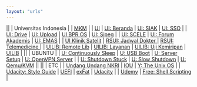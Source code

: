```yaml
---
layout: "urls"
---
```


||
| Universitas Indonesia |
| [MKM](https://docs.google.com/spreadsheets/d/1eJETJvlJ2dJdxQ2GMPEV2R3cnbQj44dNqJbBePK9FhM/) |
| [UI](https://ui.ac.id/) | [UI: Beranda](https://beranda.ui.ac.id/) | [UI: SIAK](https://academic.ui.ac.id/) | [UI: SSO](https://sso.ui.ac.id/) |
| [UI: Drive](https://drive.ui.ac.id/)     | [UI: Upload](http://upload.ui.ac.id/)  | [UI BPR OS](https://scele.cs.ui.ac.id/mod/assign/view.php?id=68993) | [UI: Sipeg](https://sipeg.ui.ac.id/) |
| [UI: SCELE](https://scele.cs.ui.ac.id/) | [UI: Forum Akademis](https://scele.cs.ui.ac.id/mod/forum/view.php?id=1) | [UI: EMAS](https://emas.ui.ac.id/my/) |
| [UI Klinik Satelit](https://reservasi.ehealth.co.id/) | [RSUI: Jadwal Dokter ](http://bit.ly/jadwaldokterRSUI) | [RSUI: Telemedicine  ](http://bit.ly/telemedicineRSUI) |
| [UILIB: Remote Lib](https://remote-lib.ui.ac.id/) | [UILIB: Layanan](https://docs.google.com/forms/d/1j-xOIgwzM3p6YebyTeyOAR2jZaWwcsVbGk-pT-3s_0M/viewform?edit_requested=true) | [UILIB: Uji Kemiripan](https://docs.google.com/forms/d/e/1FAIpQLSfKRMyQFzW9eF6N36_Anm32A8eDLF7-c11gKWhDBYo2gRv9Xg/viewform) | [UILIB](lib.ui.ac.id) |
||
| UBUNTU |
| [U: Continuously Sleep](https://unix.stackexchange.com/questions/25133/ubuntu-server-continuously-goes-to-sleep/) | [U: USB Boot](https://ubuntu.com/tutorials/create-a-usb-stick-on-ubuntu) | [U: Server Setup](https://www.digitalocean.com/community/tutorials/initial-server-setup-with-ubuntu-20-04) | [U: OpenVPN Server](https://www.digitalocean.com/community/tutorials/how-to-set-up-and-configure-an-openvpn-server-on-ubuntu-20-04) |
| [U: Shutdown Stuck](https://askubuntu.com/questions/1029068/ubuntu-18-04-stuck-at-shutdown) | [U: Slow Shutdown](https://medium.com/@sbyang/slow-shut-down-of-ubuntu-18-04-e5fcc31255e2) | [U: Qemu/KVM](https://www.how2shout.com/linux/how-to-install-qemu-kvm-and-virt-manager-gui-on-ubuntu-20-04-lts/) ||
||
| ETC |
| [Undang Undang NKRI](https://uu.vlsm.org/) | [IOU](https://iou.edu.gm/) | [Y: The Unix OS](https://www.youtube.com/watch?v=tc4ROCJYbm0) |
| [Udacity: Style Guide](https://udacity.github.io/frontend-nanodegree-styleguide/) | [UEFI](https://www.howtogeek.com/56958/htg-explains-how-uefi-will-replace-the-bios/) | [exFat](https://itsfoss.com/mount-exfat/) | [Udacity](https://www.udacity.com/) |
| [Udemy](https://www.udemy.com/) | [Free: Shell Scripting](https://www.udemy.com/course/linux-shell-scripting-free/) |

